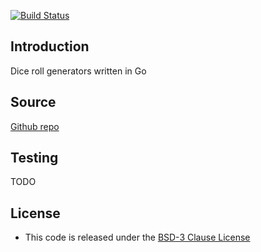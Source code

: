 [![Build Status](https://travis-ci.org/pconcepcion/dice.svg?branch=develop)](https://travis-ci.org/pconcepcion/dice)

## Introduction ##
Dice roll generators written in Go

## Source ##
[Github repo](https://github.com/pconcepcion/dice.git)

## Testing ##
TODO

## License ##
* This code is released under the [BSD-3 Clause License](http://opensource.org/licenses/BSD-3-Clause)
